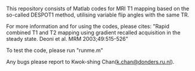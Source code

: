 This repository consists of Matlab codes for MRI T1 mapping based on the so-called DESPOT1 method, utilising variable flip angles with the same TR.

For more information and for using the codes, please cites:
"Rapid combined T1 and T2 mapping using gradient recalled acquisition in the steady state. Deoni et al. MRM 2003;49:515-526"

To test the code, please run "runme.m"

Any bugs please report to Kwok-shing Chan(k.chan@donders.ru.nl).